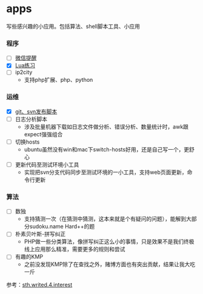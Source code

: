 # apps
写些感兴趣的小应用。包括算法、shell脚本工具、小应用


### 程序
- [ ] [微信提醒](./wx-reminder/README.md)
- [x] [Lua练习](./lua)
- [ ] ip2city
    - 支持php扩展、php、python

### 运维
- [x] [git、svn发布脚本](./release-tools/README.md)
- [ ] 日志分析脚本
    - 涉及批量机器下载如日志文件做分析、错误分析、数量统计时，awk跟expect强强组合
- [ ] 切换hosts
    - ubuntu虽然没有win和mac下switch-hosts好用，还是自己写一个，更舒心
- [ ] 更新代码至测试环境小工具
    - 实现把svn分支代码同步至测试环境的一小工具，支持web页面更新，命令行更新
    
### 算法
- [ ] 数独
    - 支持猜测一次（在猜测中猜测，这本来就是个有疑问的问题），能解到大部分sudoku.name Hard++的题
- [ ] 朴素贝叶斯-拼写纠正
    - PHP做一些分类算法，像拼写纠正这么小的事情，只是效果不是我们终极线上应用那么精准，需要更多的规则和尝试
- [ ] 有趣的KMP
    - 之前没发现KMP除了在查找之外，赌博方面也有突出贡献，结果让我大吃一斤
    
    
参考：[sth.writed.4.interest](https://github.com/meolu/sth.writed.4.interest)
